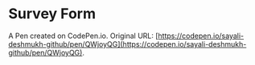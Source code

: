 # Survey Form

A Pen created on CodePen.io. Original URL: [https://codepen.io/sayali-deshmukh-github/pen/QWjoyQG](https://codepen.io/sayali-deshmukh-github/pen/QWjoyQG).


